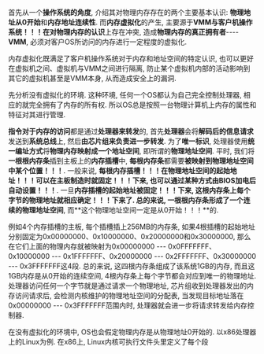 首先从一个**操作系统的角度**, 介绍其对物理内存存在的两个主要基本认识: **物理地址从0开始**和**内存地址连续性**. 而**内存虚拟化**的产生, 主要源于**VMM与客户机操作系统！！！**在**对物理内存的认识**上存在冲突, 造成**物理内存的真正拥有者**----**VMM**, 必须对客户OS所访问的内存进行一定程度的虚拟化. 

内存虚拟化既满足了客户机操作系统对于内存和地址空间的特定认识, 也可以更好在虚拟机之间、虚拟机与VMM之间进行隔离, 防止某个虚拟机内部的活动影响到其它的虚拟机甚至是VMM本身, 从而造成安全上的漏洞.

先分析没有虚拟化的环境. 这种环境, 任何一个OS都认为自己完全控制处理器, 相应的就完全拥有了内存的所有权. 所以OS总是按照一台物理计算机上内存的属性和特征对其进行管理.

**指令对于内存的访问**都是通过**处理器来转发**的, 首先**处理器**会将**解码后的信息请求**发送到**系统总线**上, 然后**由芯片组来负责进一步转发**. 为了**唯一标识**, 处理器使用**统一编址方式**将**物理内存映射成一个地址空间**, 即所谓的**物理地址空间**. 平时, 我们将**一根根内存条**插到主板上的**内存插槽**中, **每根内存条**都需要**被映射到物理地址空间中某个位置！！！**. 一般来说, **每根内存插槽！！！**在**物理地址空间的起始地址！！！**可以在**主板制造时就固定！！！**下来, 也可以通过某种方式由**BIOS加电后自动设置！！！**. 一旦**内存插槽的起始地址被固定！！！**下来, 这根内存条上**每个字节的物理地址就相应确定！！！**下来了. 总的来说, **一根根内存条**形成了一个**连续的物理地址空间**, 而**这个物理地址空间一定是从0开始！！！**的.

例如4个内存插槽的主板, 每个插槽插上256MB的内存条, 如果4根插槽的起始地址分别固定为0x00000000、0x10000000、0x20000000和0x30000000, 那么在它们上面的物理内存就被映射为0x00000000 --- 0x0FFFFFFF、0x10000000 --- 0x1FFFFFFF、0x20000000 --- 0x2FFFFFFF、0x30000000 --- 0x3FFFFFFF这4段. 总的来说, 这四根内存条组成了该系统1GB的内存, 而且这1GB内存是从0开始的连续空间, 4根内存条上每个字节都会对应到唯一的物理地址. 处理器访问任何一个字节就是通过请求一个物理地址, 芯片组收到处理器发出的内存访问请求后, 会检测内核维护的物理地址空间的分配表, 当发现目标地址落在0x00000000 --- 0x3FFFFFFF范围内时, 处理器就会进一步将请求转发给内存控制器.

在没有虚拟化的环境中, OS也会假定物理内存是从物理地址0开始的. 以x86处理器上的Linux为例. 在x86上, Linux内核可执行文件头里定义了每个段

